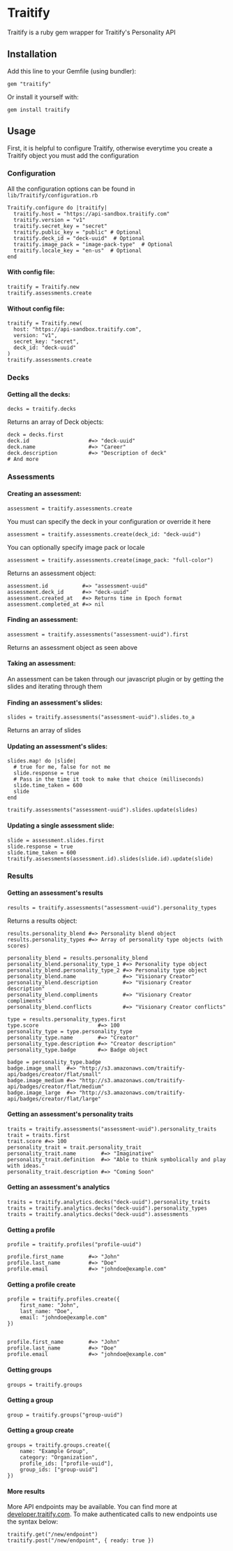 # Traitify

Traitify is a ruby gem wrapper for Traitify's Personality API

## Installation

Add this line to your Gemfile (using bundler):

    gem "traitify"

Or install it yourself with:

    gem install traitify

## Usage

First, it is helpful to configure Traitify, otherwise everytime you create a Traitify object you must add the configuration

### Configuration

All the configuration options can be found in `lib/Traitify/configuration.rb`

    Traitify.configure do |traitify|
      traitify.host = "https://api-sandbox.traitify.com"
      traitify.version = "v1"
      traitify.secret_key = "secret"
      traitify.public_key = "public" # Optional
      traitify.deck_id = "deck-uuid"  # Optional
      traitify.image_pack = "image-pack-type"  # Optional
      traitify.locale_key = "en-us"  # Optional
    end

#### With config file:

    traitify = Traitify.new
    traitify.assessments.create

#### Without config file:

    traitify = Traitify.new(
      host: "https://api-sandbox.traitify.com",
      version: "v1",
      secret_key: "secret",
      deck_id: "deck-uuid"
    )
    traitify.assessments.create

### Decks

#### Getting all the decks:

    decks = traitify.decks

Returns an array of Deck objects:

    deck = decks.first
    deck.id                   #=> "deck-uuid"
    deck.name                 #=> "Career"
    deck.description          #=> "Description of deck"
    # And more

### Assessments

#### Creating an assessment:

    assessment = traitify.assessments.create

You must can specify the deck in your configuration or override it here

    assessment = traitify.assessments.create(deck_id: "deck-uuid")

You can optionally specify image pack or locale

    assessment = traitify.assessments.create(image_pack: "full-color")

Returns an assessment object:

    assessment.id           #=> "assessment-uuid"
    assessment.deck_id      #=> "deck-uuid"
    assessment.created_at   #=> Returns time in Epoch format
    assessment.completed_at #=> nil

#### Finding an assessment:

    assessment = traitify.assessments("assessment-uuid").first

Returns an assessment object as seen above

#### Taking an assessment:

An assessment can be taken through our javascript plugin or by getting the slides and iterating through them

#### Finding an assessment's slides:

    slides = traitify.assessments("assessment-uuid").slides.to_a

Returns an array of slides

#### Updating an assessment's slides:

    slides.map! do |slide|
      # true for me, false for not me
      slide.response = true
      # Pass in the time it took to make that choice (milliseconds)
      slide.time_taken = 600
      slide
    end

    traitify.assessments("assessment-uuid").slides.update(slides)

#### Updating a single assessment slide:

    slide = assessment.slides.first
    slide.response = true
    slide.time_taken = 600
    traitify.assessments(assessment.id).slides(slide.id).update(slide)

### Results

#### Getting an assessment's results

    results = traitify.assessments("assessment-uuid").personality_types

Returns a results object:

    results.personality_blend #=> Personality blend object
    results.personality_types #=> Array of personality type objects (with scores)

    personality_blend = results.personality_blend
    personality_blend.personality_type_1 #=> Personality type object
    personality_blend.personality_type_2 #=> Personality type object
    personality_blend.name               #=> "Visionary Creator"
    personality_blend.description        #=> "Visionary Creator description"
    personality_blend.compliments        #=> "Visionary Creator compliments"
    personality_blend.conflicts          #=> "Visionary Creator conflicts"

    type = results.personality_types.first
    type.score                   #=> 100
    personality_type = type.personality_type
    personality_type.name        #=> "Creator"
    personality_type.description #=> "Creator description"
    personality_type.badge       #=> Badge object

    badge = personality_type.badge
    badge.image_small  #=> "http://s3.amazonaws.com/traitify-api/badges/creator/flat/small"
    badge.image_medium #=> "http://s3.amazonaws.com/traitify-api/badges/creator/flat/medium"
    badge.image_large  #=> "http://s3.amazonaws.com/traitify-api/badges/creator/flat/large"

#### Getting an assessment's personality traits

    traits = traitify.assessments("assessment-uuid").personality_traits
    trait = traits.first
    trait.score #=> 100
    personality_trait = trait.personality_trait
    personality_trait.name        #=> "Imaginative"
    personality_trait.definition  #=> "Able to think symbolically and play with ideas."
    personality_trait.description #=> "Coming Soon"


#### Getting an assessment's analytics

    traits = traitify.analytics.decks("deck-uuid").personality_traits
    traits = traitify.analytics.decks("deck-uuid").personality_types
    traits = traitify.analytics.decks("deck-uuid").assessments


#### Getting a profile

    profile = traitify.profiles("profile-uuid")
    
    profile.first_name        #=> "John"
    profile.last_name         #=> "Doe"
    profile.email             #=> "johndoe@example.com"


#### Getting a profile create

    profile = traitify.profiles.create({
        first_name: "John",
        last_name: "Doe",
        email: "johndoe@example.com"
    })
    

    profile.first_name        #=> "John"
    profile.last_name         #=> "Doe"
    profile.email             #=> "johndoe@example.com"

#### Getting groups

    groups = traitify.groups

#### Getting a group

    group = traitify.groups("group-uuid")

#### Getting a group create

    groups = traitify.groups.create({
        name: "Example Group",
        category: "Organization",
        profile_ids: ["profile-uuid"],
        group_ids: ["group-uuid"]
    })
        
        

#### More results

More API endpoints may be available. You can find more at [developer.traitify.com](http://developer.traitify.com/documentation).
To make authenticated calls to new endpoints use the syntax below:

    traitify.get("/new/endpoint")
    traitify.post("/new/endpoint", { ready: true })
